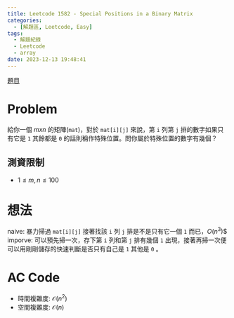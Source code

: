 ```yaml
---
title: Leetcode 1582 - Special Positions in a Binary Matrix
categories:
  - [解題區, Leetcode, Easy]
tags:
  - 解題紀錄
  - Leetcode
  - array
date: 2023-12-13 19:48:41
---
```


[題目](https://leetcode.com/problems/special-positions-in-a-binary-matrix/description)

# Problem

給你一個 $mxn$ 的矩陣(`mat`)，對於 `mat[i][j]` 來說，第 `i` 列第 `j` 排的數字如果只有它是 `1` 其餘都是 `0` 的話則稱作特殊位置。問你屬於特殊位置的數字有幾個？ 

## 測資限制

- $1 \le m, n \le 100$

# 想法

naive: 暴力掃過 `mat[i][j]` 接著找該 `i` 列 `j` 排是不是只有它一個 `1` 而已，$O(n^3)$$
imporve: 可以預先掃一次，存下第 `i` 列和第 `j` 排有幾個 `1` 出現，接著再掃一次便可以用剛剛儲存的快速判斷是否只有自己是 `1` 其他是 `0` 。

# AC Code

<script src="https://emgithub.com/embed-v2.js?target=https%3A%2F%2Fgithub.com%2Froy4801%2Fsolved_problems%2Fblob%2Fmaster%2Fleetcode%2F1582.cpp%23L18-L51&style=github&type=code&showBorder=on&showLineNumbers=on&showFileMeta=on&showFullPath=on&showCopy=on"></script>

- 時間複雜度: $\mathcal{O}(n^2)$
- 空間複雜度: $\mathcal{O}(n)$

<!-- # 賞析


# 心得 -->

